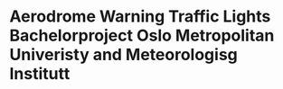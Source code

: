 # Aerodrome Warning Traffic Lights Bachelorproject Oslo Metropolitan Univeristy and Meteorologisg Institutt
